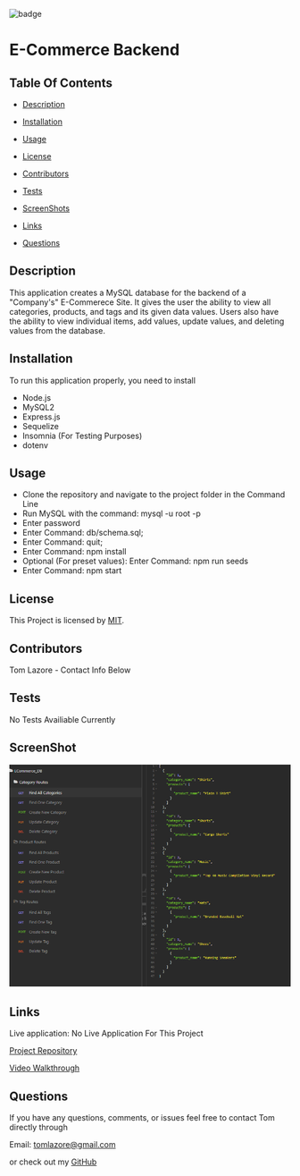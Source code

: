

  ![badge](https://img.shields.io/badge/license-MIT-brightgreen)
  
  # E-Commerce Backend
  

  ## Table Of Contents

  * [Description](#description)

  * [Installation](#installation)

  * [Usage](#usage)

  * [License](#license)

  * [Contributors](#contributors)

  * [Tests](#tests)

  * [ScreenShots](#screenshots)

  * [Links](#links)

  * [Questions](#questions)

  ## Description

  This application creates a MySQL database for the backend of a "Company's" E-Commerece Site. It gives the user the ability to view all categories, products, and tags and its given data values. Users also have the ability to view individual items, add values, update values, and deleting values from the database.
  
  ## Installation

  To run this application properly, you need to install
  *  Node.js  
  *  MySQL2  
  *  Express.js 
  *  Sequelize  
  *  Insomnia (For Testing Purposes)  
  *  dotenv
  

  ## Usage
  
  *  Clone the repository and navigate to the project folder in the Command Line  
  *  Run MySQL with the command: mysql -u root -p
  *  Enter password
  *  Enter Command: db/schema.sql;
  *  Enter Command: quit;
  *  Enter Command: npm install  
  *  Optional (For preset values): Enter Command: npm run seeds  
  *  Enter Command: npm start
  
  
  ## License
  
  This Project is licensed by [MIT](https://choosealicense.com/licenses/mit/).
  
  ## Contributors

  Tom Lazore - Contact Info Below
  
  
  ## Tests
  
  No Tests Availiable Currently

  ## ScreenShot

  ![Screenshot](Assets/screenshot.png)

  ## Links

  Live application: No Live Application For This Project

  [Project Repository](https://github.com/tlaze/E-Commerce-Backend)
  
  [Video Walkthrough](https://drive.google.com/file/d/1wjuSyfh78GBak2BMvQl8KWsAblSFl0H5/view)
  
  
  ## Questions

  If you have any questions, comments, or issues feel free to contact Tom directly through
  
  Email: tomlazore@gmail.com

  or check out my [GitHub](https://github.com/tlaze)

  
